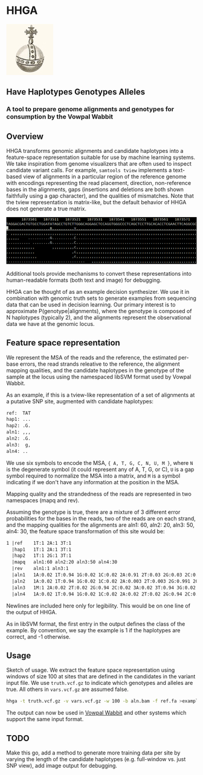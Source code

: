 # HHGA

![orb](https://raw.githubusercontent.com/ekg/hhga/master/images/orb.jpg)

## Have Haplotypes Genotypes Alleles

### A tool to prepare genome alignments and genotypes for consumption by the Vowpal Wabbit

## Overview

HHGA transforms genomic alignments and candidate haplotypes into a feature-space representation suitable for use by machine learning systems. We take inspiration from genome visualizers that are often used to inspect candidate variant calls. For example, `samtools tview` implements a text-based view of alignments in a particular region of the reference genome with encodings representing the read placement, direction, non-reference bases in the alignments, gaps (insertions and deletions are both shown faithfully using a gap character), and the qualities of mismatches. Note that the tview representation is matrix-like, but the default behavior of HHGA does not generate a true matrix.

![tview](https://raw.githubusercontent.com/ekg/hhga/master/images/tview.png)

Additional tools provide mechanisms to convert these representations into human-readable formats (both text and image) for debugging.

HHGA can be thought of as an example decision synthesizer. We use it in combination with genomic truth sets to generate examples from sequencing data that can be used in decision learning. Our primary interest is to approximate P(genotype|alignments), where the genotype is composed of N haplotypes (typically 2), and the alignments represent the observational data we have at the genomic locus.

## Feature space representation

We represent the MSA of the reads and the reference, the estimated per-base errors, the read strands releative to the reference, the alignment mapping qualities, and the candidate haplotypes in the genotype of the sample at the locus using the namespaced libSVM format used by Vowpal Wabbit.

As an example, if this is a tview-like representation of a set of alignments at a putative SNP site, augmented with candidate haplotypes:

```txt
ref:  TAT
hap1: ...
hap2: .G.
aln1: ,,,
aln2: .G.
aln3:  g,
aln4: ..
```

We use six symbols to encode the MSA, `{ A, T, G, C, N, U, M }`, where `N` is the degenerate symbol (it could represent any of A, T, G, or C), `U` is a gap symbol required to normalize the MSA into a matrix, and `M` is a symbol indicating if we don't have any information at the position in the MSA.

Mapping quality and the strandedness of the reads are represented in two namespaces (mapq and rev).

Assuming the genotype is true, there are a mixture of 3 different error probabilities for the bases in the reads, two of the reads are on each strand, and the mapping qualities for the alignments are aln1: 60, aln2: 20, aln3: 50, aln4: 30, the feature space transformation of this site would be:

```txt
1 |ref    1T:1 2A:1 3T:1
  |hap1   1T:1 2A:1 3T:1
  |hap2   1T:1 2G:1 3T:1
  |mapq   aln1:60 aln2:20 aln3:50 aln4:30
  |rev    aln1:1 aln3:1
  |aln1   1A:0.02 1T:0.94 1G:0.02 1C:0.02 2A:0.91 2T:0.03 2G:0.03 2C:0.03 3A:0.003 3T:0.991 3G:0.003 3C:0.003
  |aln2   1A:0.02 1T:0.94 1G:0.02 1C:0.02 2A:0.003 2T:0.003 2G:0.991 2C:0.003 3A:0.02 3T:0.94 3G:0.02 3C:0.02
  |aln3   1M:1 2A:0.02 2T:0.02 2G:0.94 2C:0.02 3A:0.02 3T:0.94 3G:0.02 3C:0.02
  |aln4   1A:0.02 1T:0.94 1G:0.02 1C:0.02 2A:0.02 2T:0.02 2G:0.94 2C:0.02 3M:1
```

Newlines are included here only for legibility. This would be on one line of the output of HHGA.

As in libSVM format, the first entry in the output defines the class of the example. By convention, we say the example is 1 if the haplotypes are correct, and -1 otherwise.

## Usage

Sketch of usage. We extract the feature space representation using windows of size 100 at sites that are defined in the candidates in the variant input file. We use `truth.vcf.gz` to indicate which genotypes and alleles are true. All others in `vars.vcf.gz` are assumed false.

```bash
hhga -t truth.vcf.gz -v vars.vcf.gz -w 100 -b aln.bam -f ref.fa >examples.hhga
```

The output can now be used in [Vowpal Wabbit](https://github.com/JohnLangford/vowpal_wabbit) and other systems which support the same input format.

## TODO

Make this go, add a method to generate more training data per site by varying the length of the candidate haplotypes (e.g. full-window vs. just SNP view), add image output for debugging.
